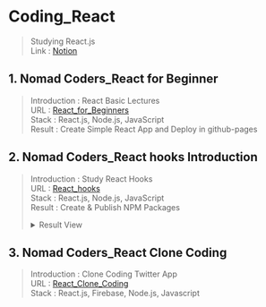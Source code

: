 # Coding_React
> Studying React.js <br>
> Link : [Notion](https://www.notion.so/React-js-1afe79ad19e84f47ad3e27ae044f57bf?pvs=4)
## 1. Nomad Coders_React for Beginner <br>
> Introduction : React Basic Lectures <br>
> URL : [React_for_Beginners](https://nomadcoders.co/react-for-beginners/) <br>
> Stack : React.js, Node.js, JavaScript <br>
> Result : Create Simple React App and Deploy in github-pages <br>
## 2. Nomad Coders_React hooks Introduction <br>
> Introduction : Study React Hooks <br>
> URL : [React_hooks](https://nomadcoders.co/react-hooks-introduction/) <br>
> Stack : React.js, Node.js, JavaScript <br>
> Result : Create & Publish NPM Packages
> <details> <summary>Result View</summary>
> * NPM Organization <br>
> <img src="React-hooks-Introduction/ResultImage/NPM End.png" width="50%" /> <br>
> * import & use Custom Hooks <br>
> <img src="React-hooks-Introduction/ResultImage/End.png" width="50%"/> <br>
> * Result View in Web Browser <br>
> <img src="React-hooks-Introduction/ResultImage/TrueEnd.png" width="50%" /> <br>
> </details>
## 3. Nomad Coders_React Clone Coding
> Introduction : Clone Coding Twitter App <br>
> URL : [React_Clone_Coding](https://nomadcoders.co/nwitter/) <br>
> Stack : React.js, Firebase, Node.js, Javascript
